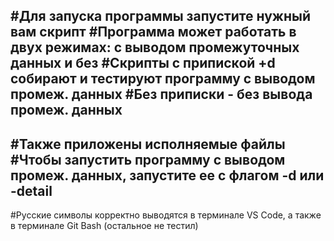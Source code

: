 #Для запуска программы запустите нужный вам скрипт
#Программа может работать в двух режимах: с выводом промежуточных данных и без
#Скрипты с припиской +d собирают и тестируют программу с выводом промеж. данных
#Без приписки - без вывода промеж. данных
------------------------------
#Также приложены исполняемые файлы
#Чтобы запустить программу с выводом промеж. данных, запустите ее с флагом -d или -detail
------------------------------
#Русские символы корректно выводятся в терминале VS Code, а также в терминале Git Bash (остальное не тестил)
